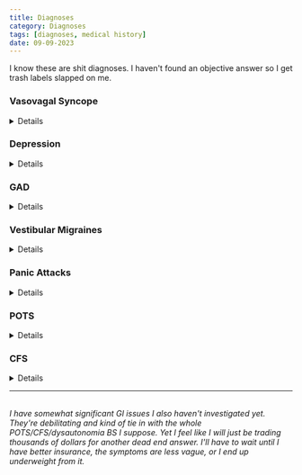 ```yaml
---
title: Diagnoses
category: Diagnoses
tags: [diagnoses, medical history]
date: 09-09-2023
---
```


I know these are shit diagnoses. I haven't found an objective answer so I get trash labels slapped on me.  


### Vasovagal Syncope
<details>
Diagnosed when I kept fainting. I always thought this condition was fainging over a common fear trigger like sight of blood, needles, etc. When faced with a fear I do not pass out. These events happened spontaniously. Sometimes after a meal, temp changes, infections, digestive issues. These were pretty intense to me as I'd feel overwhelming pain and eventually my legs would go paralyzed, I'd go deaf and blind,... sometimes crawling around while losing consciousness over and over again. I'd go into convulsions while passed out. A few times others said my lips and eyelids turned blue. I suppose that still puts me in the same category as fainting over the sight of blood. Perhaps the mechanism is the same but I hated never knowing why mine were so particularly bad.   
</details>

### Depression
<details>
They gave me this required survey thing with questionnaires that didn't make much sense to me since a lot of the answers could be misconstrued with being ill. Like not socializing much, having little energy. But I suppose that led to my depression diagnosis. Ha 
</details>

### GAD
<details>
I will admit that ever since I got sick I've been constantly in a state of worry and fear. My mind automatically equates being vulnereable to being open for abuse. Also it's uncomfortable to think about how you're supposed to survive the rest of your life sick.
</details> 

### Vestibular Migraines
<details>
This was an odd one. I started getting vertigo attacks years after my autonomic issues. These things are the most debilitating and horrifying attacks ever to me. On my worst attack, I couldn't move for 20hrs and for another 15hrs I was crawling and bedridden. The room wouldn't stop spinning and I "blacked out" psychologically several times from being so overwhelmed. Yeah that also means laying in your own excrements...   
 After this I had several similar but shorter attacks. Ruled out BPPV. They diagnosed me with menieres but retracted it when my hearing came back fine. I wanted to try the steroid shots so I was bummed that I'd have to prove meniere's before being able to try this. 
Eventually the diagnosis of Vestibular Migraines was reached. 
I haven't had a 30+hr attack but will often still have the hour long ones. Whatever anyone wants to call it, they are the worst thing in my life right now. 
</details>

### Panic Attacks 
<details>
I was just starting to get my fainting under control when the vertigo started. I lost my mind over this. I started getting panic attacks. I have some times in my life where these are controlled but as of lately they've returned pretty badly. They are back to back also.  
</details>


### POTS
<details>
This was diagnosed kind of late for me. I actually mentioned this over a decade ago to a doctor about my syncope issues and was told it's too rare so I dropped it. I feel like it's more under control now but I think maybe my dr just wanted to be able to open the ability for me to try a particular medication that could help my low blood pressure. 
</details>

### CFS
<details>
This one is pretty common now too I suppose. I have moments where I can barely keep myself upright. I feel sick - like I've been poisoned and it's caused me to collapse from weakness countless times. Quite alarming when it happens, like your body is just shutting down from being poisoned. It does seem to occur when I've exercised too hard or have 'done too much'. Usually occurs the following days after the events. There's a type of fatigue you feel while sick with the virus I can try to equate this to. Some months I'll get a break from it and other months, it's like every damn day.  
</details>


-------------------------------------
<br>
<i>
I have somewhat significant GI issues I also haven't investigated yet. They're debilitating and kind of tie in with the whole POTS/CFS/dysautonomia BS I suppose. Yet I feel like I will just be trading thousands of dollars for another dead end answer. I'll have to wait until I have better insurance, the symptoms are less vague, or I end up underweight from it. 





